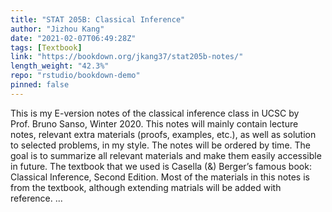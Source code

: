 ```yaml
---
title: "STAT 205B: Classical Inference"
author: "Jizhou Kang"
date: "2021-02-07T06:49:28Z"
tags: [Textbook]
link: "https://bookdown.org/jkang37/stat205b-notes/"
length_weight: "42.3%"
repo: "rstudio/bookdown-demo"
pinned: false
---
```


This is my E-version notes of the classical inference class in UCSC by Prof. Bruno Sanso, Winter 2020. This notes will mainly contain lecture notes, relevant extra materials (proofs, examples, etc.), as well as solution to selected problems, in my style. The notes will be ordered by time. The goal is to summarize all relevant materials and make them easily accessible in future. The textbook that we used is Casella \(\&\) Berger’s famous book: Classical Inference, Second Edition. Most of the materials in this notes is from the textbook, although extending matrials will be added with reference.  ...
